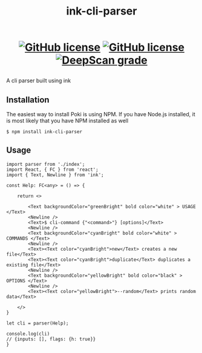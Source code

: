 <h1 align="center">ink-cli-parser
<br> <br>
<p align="center">

<a href="https://github.com/Souvikns/ink-cli-parser/actions/workflows/node.js.yml"><img alt="GitHub license" src="https://github.com/Souvikns/ink-cli-parser/actions/workflows/node.js.yml/badge.svg"></a>
<a href="https://github.com/Souvikns/ink-cli-parser/blob/main/LICENSE"><img alt="GitHub license" src="https://img.shields.io/github/license/Souvikns/ink-cli-parser"></a>
<a href="https://deepscan.io/dashboard#view=project&tid=8580&pid=17016&bid=374285"><img src="https://deepscan.io/api/teams/8580/projects/17016/branches/374285/badge/grade.svg" alt="DeepScan grade"></a>
</p>

</h1>
A cli parser built using ink



## Installation
The easiest way to install Poki is using NPM. If you have Node.js installed, it is most likely that you have NPM installed as well

```
$ npm install ink-cli-parser
```

## Usage

```tsx
import parser from './index';
import React, { FC } from 'react';
import { Text, Newline } from 'ink';

const Help: FC<any> = () => {

    return <>

        <Text backgroundColor="greenBright" bold color="white" > USAGE </Text>
        <Newline />
        <Text>$ cli-command {"<command>"} [options]</Text>
        <Newline />
        <Text backgroundColor="cyanBright" bold color="white" > COMMANDS </Text>
        <Newline />
        <Text><Text color="cyanBright">new</Text> creates a new file</Text>
        <Text><Text color="cyanBright">duplicate</Text> duplicates a existing file</Text>
        <Newline />
        <Text backgroundColor="yellowBright" bold color="black" > OPTIONS </Text>
        <Newline />
        <Text><Text color="yellowBright">--random</Text> prints random data</Text>
        
    </>
}

let cli = parser(Help);

console.log(cli)
// {inputs: [], flags: {h: true}}
}

```